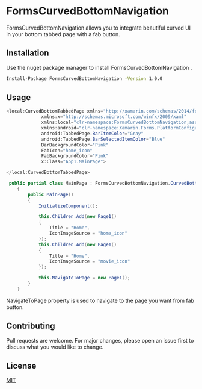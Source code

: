 # FormsCurvedBottomNavigation

FormsCurvedBottomNavigation allows you to integrate beautiful curved UI in your bottom tabbed page with a fab button.

## Installation

Use the nuget package manager to install FormsCurvedBottomNavigation .

```bash
Install-Package FormsCurvedBottomNavigation -Version 1.0.0
```

## Usage

```c#
<local:CurvedBottomTabbedPage xmlns="http://xamarin.com/schemas/2014/forms"
             xmlns:x="http://schemas.microsoft.com/winfx/2009/xaml"
             xmlns:local="clr-namespace:FormsCurvedBottomNavigation;assembly=FormsCurvedBottomNavigation"
             xmlns:android="clr-namespace:Xamarin.Forms.PlatformConfiguration.AndroidSpecific;assembly=Xamarin.Forms.Core"
             android:TabbedPage.BarItemColor="Gray"
             android:TabbedPage.BarSelectedItemColor="Blue"
             BarBackgroundColor="Pink"
             FabIcon="home_icon"
             FabBackgroundColor="Pink"
             x:Class="App1.MainPage">

</local:CurvedBottomTabbedPage>
```

```c#
 public partial class MainPage : FormsCurvedBottomNavigation.CurvedBottomTabbedPage
    {
        public MainPage()
        {
            InitializeComponent();

            this.Children.Add(new Page1()
            {
                Title = "Home",
                IconImageSource = "home_icon"
            });
            this.Children.Add(new Page1()
            {
                Title = "Home",
                IconImageSource = "movie_icon"
            });

            this.NavigateToPage = new Page1();
        }
    }
```

NavigateToPage property is used to navigate to the page you want from fab button.

## Contributing
Pull requests are welcome. For major changes, please open an issue first to discuss what you would like to change.

## License
[MIT](https://github.com/WasifMustafa95/FormsCurvedBottomNavigationView/blob/master/LICENSE)
